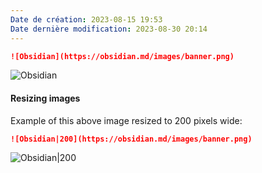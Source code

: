 ```yaml
---
Date de création: 2023-08-15 19:53
Date dernière modification: 2023-08-30 20:14
---
```

```md
![Obsidian](https://obsidian.md/images/banner.png)
```

![Obsidian](https://obsidian.md/images/banner.png)

#### Resizing images

Example of this above image resized to 200 pixels wide:

```md
![Obsidian|200](https://obsidian.md/images/banner.png)
```

![Obsidian|200](https://obsidian.md/images/banner.png)
